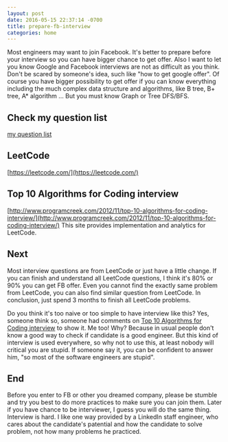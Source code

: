```yaml
---
layout: post
date: 2016-05-15 22:37:14 -0700
title: prepare-fb-interview
categories: home
---
```

Most engineers may want to join Facebook. It's better to prepare before your interview so you can have bigger chance to get offer. Also I want to let you know Google and Facebook interviews are not as difficult as you think. Don't be scared by someone's idea, such like "how to get google offer". Of course you have bigger possibility to get offer if you can know everything including the much complex data structure and algorithms, like B tree, B+ tree, A* algorithm ... But you must know Graph or Tree DFS/BFS.

## Check my question list
[my question list](http://flyingsky.github.io/2016/03/16/questions/)

## LeetCode
[https://leetcode.com/](https://leetcode.com/)

## Top 10 Algorithms for Coding interview
[http://www.programcreek.com/2012/11/top-10-algorithms-for-coding-interview/](http://www.programcreek.com/2012/11/top-10-algorithms-for-coding-interview/) This site provides implementation and analytics for LeetCode.

## Next
Most interview questions are from LeetCode or just have a little change. If you can finish and understand all LeetCode questions, I think it's 80% or 90% you can get FB offer. Even you cannot find the exactly same problem from LeetCode, you can also find similar question from LeetCode. In conclusion, just spend 3 months to finish all LeetCode problems.

Do you think it's too naive or too simple to have interview like this? Yes, someone think so, someone had comments on [Top 10 Algorithms for Coding interview](http://www.programcreek.com/2012/11/top-10-algorithms-for-coding-interview/) to show it. Me too! Why? Because in usual people don't know a good way to check if candidate is a good engineer. But this kind of interview is used everywhere, so why not to use this, at least nobody will critical you are stupid. If someone say it, you can be confident to answer him, "so most of the software engineers are stupid".

## End
Before you enter to FB or other you dreamed company, please be stumble and try you best to do more practices to make sure you can join them. Later if you have chance to be interviewer, I guess you will do the same thing. Interview is hard. I like one way provided by a LinkedIn staff engineer, who cares about the candidate's patential and how the candidate to solve problem, not how many problems he practiced.
